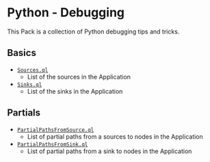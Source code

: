 # Python - Debugging

This Pack is a collection of Python debugging tips and tricks.

## Basics

- [`Sources.ql`](./basics/Sources.ql)
  - List of the sources in the Application
- [`Sinks.ql`](./basics/Sinks.ql)
  - List of the sinks in the Application

## Partials

- [`PartialPathsFromSource.ql`](./partials/PartialPathsFromSource.ql)
  - List of partial paths from a sources to nodes in the Application
- [`PartialPathsFromSink.ql`](./partials/PartialPathsFromSink.ql)
  - List of partial paths from a sink to nodes in the Application
